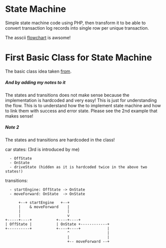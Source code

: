 # State Machine

Simple state machine code using PHP, then transform it to be able to convert transaction log records into single row per unique transaction.

The asscii [flowchart](http://asciiflow.com/) is awsome!

# First Basic Class for State Machine
The basic class idea taken [from](https://stackoverflow.com/questions/4274031/php-state-machine-framework).

##### And by adding my notes to it
The states and transitions does not make sense because the implementation is hardcoded and very easy! This is just for understanding the flow. 
This is to understand how the to implement state machine and how to link them with success and error state.
Please see the 2nd example that makes sense!

##### Note 2
The states and transitions are hardcoded in the class!

car states: (3rd is introduced by me)
```
  - OffState
  - OnState
  - driveState (hidden as it is hardcoded twice in the above two states!)
```

transitions:
```
  - startEngine: OffState -> OnState
  - moveForward: OnState  -> OnState
```

```
      +--+ startEngine   +--+
      |    & moveForward    |
      |                     |
      |                     v
+-----+----+           +----+----+
| OffState |           | OnState +------------+
+----------+           +----+----+            |
                            ^                 |
                            |                 |
                            +-- moveForward --+
```


